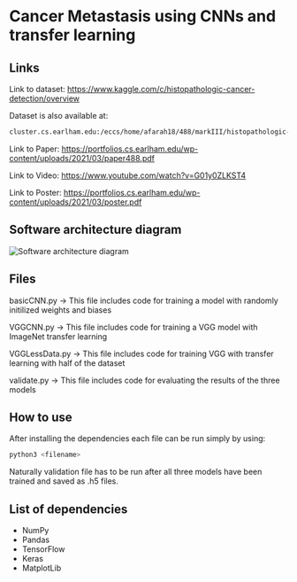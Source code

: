 # Cancer Metastasis using CNNs and transfer learning

## Links
Link to dataset: https://www.kaggle.com/c/histopathologic-cancer-detection/overview

Dataset is also available at:
```bash
cluster.cs.earlham.edu:/eccs/home/afarah18/488/markIII/histopathologic-cancer-detection
```

Link to Paper: https://portfolios.cs.earlham.edu/wp-content/uploads/2021/03/paper488.pdf

Link to Video: https://www.youtube.com/watch?v=G01y0ZLKST4

Link to Poster: https://portfolios.cs.earlham.edu/wp-content/uploads/2021/03/poster.pdf

## Software architecture diagram
![Software architecture diagram](https://portfolios.cs.earlham.edu/wp-content/uploads/2021/03/Screen-Shot-2021-03-22-at-11.42.40-PM.png)

## Files

basicCNN.py -> This file includes code for training a model with randomly initilized weights and biases

VGGCNN.py -> This file includes code for training a VGG model with ImageNet transfer learning

VGGLessData.py -> This file includes code for training VGG with transfer learning with half of the dataset

validate.py -> This file includes code for evaluating the results of the three models

## How to use
After installing the dependencies each file can be run simply by using:
```bash
python3 <filename>
```

Naturally validation file has to be run after all three models have been trained and saved as .h5 files.

## List of dependencies
+ NumPy
+ Pandas
+ TensorFlow
+ Keras
+ MatplotLib